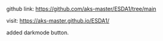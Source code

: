 github link: <https://github.com/aks-master/ESDA1/tree/main>

visit:
<https://aks-master.github.io/ESDA1/>

added darkmode button.
